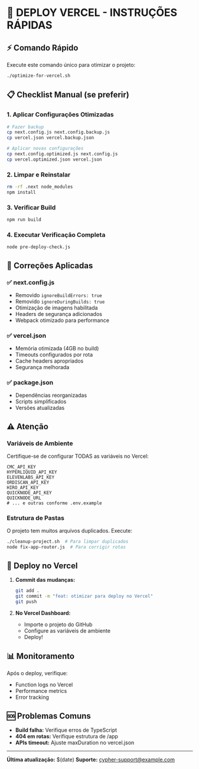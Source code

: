 # 🚀 DEPLOY VERCEL - INSTRUÇÕES RÁPIDAS

## ⚡ Comando Rápido

Execute este comando único para otimizar o projeto:

```bash
./optimize-for-vercel.sh
```

## 📋 Checklist Manual (se preferir)

### 1. Aplicar Configurações Otimizadas

```bash
# Fazer backup
cp next.config.js next.config.backup.js
cp vercel.json vercel.backup.json

# Aplicar novas configurações
cp next.config.optimized.js next.config.js
cp vercel.optimized.json vercel.json
```

### 2. Limpar e Reinstalar

```bash
rm -rf .next node_modules
npm install
```

### 3. Verificar Build

```bash
npm run build
```

### 4. Executar Verificação Completa

```bash
node pre-deploy-check.js
```
## 🔧 Correções Aplicadas

### ✅ next.config.js
- Removido `ignoreBuildErrors: true`
- Removido `ignoreDuringBuilds: true`
- Otimização de imagens habilitada
- Headers de segurança adicionados
- Webpack otimizado para performance

### ✅ vercel.json
- Memória otimizada (4GB no build)
- Timeouts configurados por rota
- Cache headers apropriados
- Segurança melhorada

### ✅ package.json
- Dependências reorganizadas
- Scripts simplificados
- Versões atualizadas

## ⚠️ Atenção

### Variáveis de Ambiente
Certifique-se de configurar TODAS as variáveis no Vercel:

```
CMC_API_KEY
HYPERLIQUID_API_KEY
ELEVENLABS_API_KEY
ORDISCAN_API_KEY
HIRO_API_KEY
QUICKNODE_API_KEY
QUICKNODE_URL
# ... e outras conforme .env.example
```
### Estrutura de Pastas
O projeto tem muitos arquivos duplicados. Execute:

```bash
./cleanup-project.sh  # Para limpar duplicados
node fix-app-router.js  # Para corrigir rotas
```

## 🚀 Deploy no Vercel

1. **Commit das mudanças:**
   ```bash
   git add .
   git commit -m "feat: otimizar para deploy no Vercel"
   git push
   ```

2. **No Vercel Dashboard:**
   - Importe o projeto do GitHub
   - Configure as variáveis de ambiente
   - Deploy!

## 📊 Monitoramento

Após o deploy, verifique:
- Function logs no Vercel
- Performance metrics
- Error tracking

## 🆘 Problemas Comuns

- **Build falha:** Verifique erros de TypeScript
- **404 em rotas:** Verifique estrutura de /app
- **APIs timeout:** Ajuste maxDuration no vercel.json

---
**Última atualização:** $(date)
**Suporte:** cypher-support@example.com